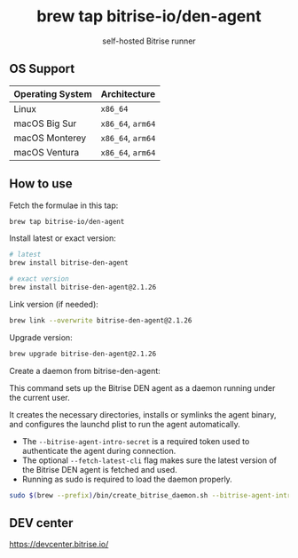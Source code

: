 <h1 align="center">brew tap bitrise-io/den-agent</h1>
<p align="center">
    self-hosted Bitrise runner
</p>

## OS Support

|Operating System|Architecture|
|--- |--- |
|Linux|`x86_64`|
|macOS Big Sur|`x86_64`, `arm64`|
|macOS Monterey|`x86_64`, `arm64`|
|macOS Ventura|`x86_64`, `arm64`|

## How to use

Fetch the formulae in this tap:

```zsh
brew tap bitrise-io/den-agent
```

Install latest or exact version:

```zsh
# latest
brew install bitrise-den-agent

# exact version
brew install bitrise-den-agent@2.1.26
```

Link version (if needed):
```zsh
brew link --overwrite bitrise-den-agent@2.1.26
```

Upgrade version:
```zsh
brew upgrade bitrise-den-agent@2.1.26
```

Create a daemon from bitrise-den-agent:

This command sets up the Bitrise DEN agent as a daemon running under the current user.

It creates the necessary directories, installs or symlinks the agent binary, and configures the launchd plist to run the agent automatically.
- The `--bitrise-agent-intro-secret` is a required token used to authenticate the agent during connection.
- The optional `--fetch-latest-cli` flag makes sure the latest version of the Bitrise DEN agent is fetched and used.
- Running as sudo is required to load the daemon properly.

```zsh
sudo $(brew --prefix)/bin/create_bitrise_daemon.sh --bitrise-agent-intro-secret=YOUR_TOKEN --fetch-latest-cli
```

## DEV center
https://devcenter.bitrise.io/
